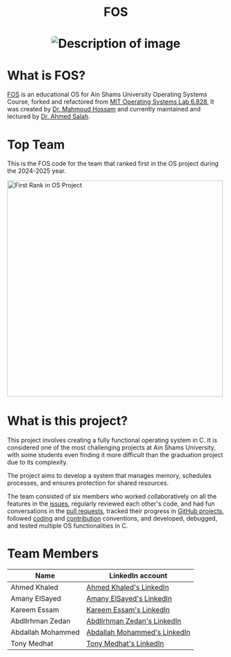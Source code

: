<h1 align="center"> FOS </h1>

<h1 align="center">
<img src="https://i.imgur.com/4FJ1YzH.png" alt="Description of image" style="border-radius: 5px;">
</h1>

# What is FOS?
[FOS](https://ocw.mit.edu/courses/6-828-operating-system-engineering-fall-2012/) is an educational OS for Ain Shams University Operating Systems Course, forked and refactored from [MIT Operating Systems Lab 6.828.](https://ocw.mit.edu/courses/6-828-operating-system-engineering-fall-2012/) It was created by [Dr. Mahmoud Hossam](https://github.com/mahossam/) and currently maintained and lectured by [Dr. Ahmed Salah](mailto:ahmed_salah@cis.asu.edu.eg).

# Top Team
This is the FOS code for the team that ranked first in the OS project during the 2024-2025 year.

<img src="https://github.com/user-attachments/assets/52c1c05b-9fea-4551-bd1a-67798bfedf3e" width="500" alt="First Rank in OS Project">

# What is this project?
This project involves creating a fully functional operating system in C. It is considered one of the most challenging projects at Ain Shams University, with some students even finding it more difficult than the graduation project due to its complexity.

The project aims to develop a system that manages memory, schedules processes, and ensures protection for shared resources.

The team consisted of six members who worked collaboratively on all the features in the [issues](https://github.com/Frozen-Bytes/FOS/issues?q=is%3Aissue%20state%3Aclosed), regularly reviewed each other's code, and had fun conversations in the [pull requests](https://github.com/Frozen-Bytes/FOS/pulls?q=is%3Apr+is%3Aclosed), tracked their progress in [GitHub projects](https://github.com/Frozen-Bytes/FOS/projects?query=is%3Aclosed), followed [coding](https://github.com/Frozen-Bytes/FOS/blob/main/CODESTYLE.md) and [contribution](https://github.com/Frozen-Bytes/FOS/blob/main/CONTRIBUTING.md) conventions, and developed, debugged, and tested multiple OS functionalities in C.

# Team Members
| Name              | LinkedIn account                                                                          |
|-------------------|-------------------------------------------------------------------------------------------|
| Ahmed Khaled      | [Ahmed Khaled's LinkedIn](https://www.linkedin.com/in/akayiz/)                            |
| Amany ElSayed     | [Amany ElSayed's LinkedIn](https://www.linkedin.com/in/amany-elsayed-0a2291294/)          |
| Kareem Essam      | [Kareem Essam's LinkedIn](https://www.linkedin.com/in/kareemessam1/)                      |
| Abdllrhman Zedan  | [Abdllrhman Zedan's LinkedIn](https://www.linkedin.com/in/abdllrhmanzedan/)               |
| Abdallah Mohammed | [Abdallah Mohammed's LinkedIn](https://www.linkedin.com/in/abdallah-mohammed-252095290/)  |
| Tony Medhat       | [Tony Medhat's LinkedIn](https://www.linkedin.com/in/tonym04/)                            |
